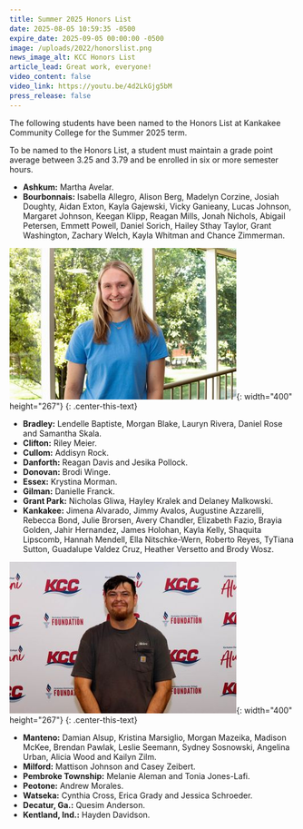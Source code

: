 ```yaml
---
title: Summer 2025 Honors List
date: 2025-08-05 10:59:35 -0500
expire_date: 2025-09-05 00:00:00 -0500
image: /uploads/2022/honorslist.png
news_image_alt: KCC Honors List
article_lead: Great work, everyone!
video_content: false
video_link: https://youtu.be/4d2LkGjg5bM
press_release: false
---
```

The following students have been named to the Honors List at Kankakee Community College for the Summer 2025 term.

To be named to the Honors List, a student must maintain a grade point average between 3.25 and 3.79 and be enrolled in six or more semester hours.

* **Ashkum:** Martha Avelar.
* **Bourbonnais:** Isabella Allegro, Alison Berg, Madelyn Corzine, Josiah Doughty, Aidan Exton, Kayla Gajewski, Vicky Ganieany, Lucas Johnson, Margaret Johnson, Keegan Klipp, Reagan Mills, Jonah Nichols, Abigail Petersen, Emmett Powell, Daniel Sorich, Hailey Sthay Taylor, Grant Washington, Zachary Welch, Kayla Whitman and Chance Zimmerman.

![KCC student Alison Berg of Bourbonnais](/uploads/2023/alisonberghlsu25-400x267.jpg "KCC student Alison Berg of Bourbonnais"){: width="400" height="267"}
{: .center-this-text}

* **Bradley:** Lendelle Baptiste, Morgan Blake, Lauryn Rivera, Daniel Rose and Samantha Skala.
* **Clifton:** Riley Meier.
* **Cullom:** Addisyn Rock.
* **Danforth:** Reagan Davis and Jesika Pollock.
* **Donovan:** Brodi Winge.
* **Essex:** Krystina Morman.
* **Gilman:** Danielle Franck.
* **Grant Park:** Nicholas Gliwa, Hayley Kralek and Delaney Malkowski.
* **Kankakee:** Jimena Alvarado, Jimmy Avalos, Augustine Azzarelli, Rebecca Bond, Julie Brorsen, Avery Chandler, Elizabeth Fazio, Brayia Golden, Jahir Hernandez, James Holohan, Kayla Kelly, Shaquita Lipscomb, Hannah Mendell, Ella Nitschke-Wern, Roberto Reyes, TyTiana Sutton, Guadalupe Valdez Cruz, Heather Versetto and Brody Wosz.

![KCC student Roberto Reyes of Kankakee](/uploads/2023/robertoreyeshlsu25-400x267.jpg "KCC student Roberto Reyes of Kankakee"){: width="400" height="267"}
{: .center-this-text}

* **Manteno:** Damian Alsup, Kristina Marsiglio, Morgan Mazeika, Madison McKee, Brendan Pawlak, Leslie Seemann, Sydney Sosnowski, Angelina Urban, Alicia Wood and Kailyn Zilm.
* **Milford:** Mattison Johnson and Casey Zeibert.
* **Pembroke Township:** Melanie Aleman and Tonia Jones-Lafi.
* **Peotone:** Andrew Morales.
* **Watseka:** Cynthia Cross, Erica Grady and Jessica Schroeder.
* **Decatur, Ga.:** Quesim Anderson.
* **Kentland, Ind.:** Hayden Davidson.